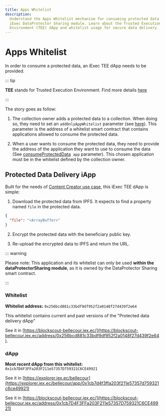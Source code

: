 ```yaml
---
title: Apps Whitelist
description:
  Understand the Apps Whitelist mechanism for consuming protected data in the
  iExec DataProtector Sharing module. Learn about the Trusted Execution
  Environment (TEE) dApp and whitelist usage for secure data delivery.
---
```


# Apps Whitelist

In order to consume a protected data, an iExec TEE dApp needs to be provided.

::: tip

**TEE** stands for Trusted Execution Environment. Find more details
[here](https://protocol.docs.iex.ec/help/glossary#trusted-execution-environment-tee)

:::

The story goes as follow:

1. The collection owner adds a protected data to a collection. When doing so,
   they need to set an `addOnlyAppWhitelist` parameter (see
   [here](../dataProtectorSharing/collection/addToCollection.md#addonlyappwhitelist)).
   This parameter is the address of a whitelist smart contract that contains
   applications allowed to consume the protected data.

2. When a user wants to consume the protected data, they need to provide the
   address of the application they want to use to consume the data (See
   [consumeProtectedData](../dataProtectorSharing/consume/consumeProtectedData.md#app-param)
   &nbsp;`app` parameter). This chosen application must be in the whitelist
   defined by the collection owner.

## Protected Data Delivery iApp

Built for the needs of
[Content Creator use case](https://demo.iex.ec/content-creator/), this iExec TEE
dApp is simple:

1. Download the protected data from IPFS. It expects to find a property named
   `file` in the protected data.

```json
{
  "file": "<ArrayBuffer>"
}
```

2. Encrypt the protected data with the beneficiary public key.

3. Re-upload the encrypted data to IPFS and return the URL.

::: warning

Please note: This application and its whitelist can only be used **within the
dataProtectorSharing module**, as it is owned by the DataProtector Sharing smart
contract.

:::

### Whitelist

**Whitelist address:** `0x256bcd881c33bdf9df952f2a0148f27d439f2e64`

This whitelist contains current and past versions of the "Protected data
delivery dApp"

See it in
[https://blockscout-bellecour.iex.ec/](https://blockscout-bellecour.iex.ec/address/0x256bcd881c33bdf9df952f2a0148f27d439f2e64).

### dApp

**Most recent dApp from this whitelist:**
`0x1cb7D4F3FFa203F211e57357D759321C6CE49921`

See it in
[https://explorer.iex.ec/bellecour](https://explorer.iex.ec/bellecour/app/0x1cb7d4f3ffa203f211e57357d759321c6ce49921)

See it in
[https://blockscout-bellecour.iex.ec/](https://blockscout-bellecour.iex.ec/address/0x1cb7D4F3FFa203F211e57357D759321C6CE49921)
